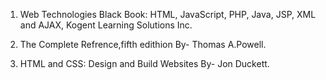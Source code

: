 

1. Web Technologies Black Book: HTML, JavaScript, PHP, Java, JSP, XML and AJAX, Kogent Learning Solutions Inc.

2. The Complete Refrence,fifth edithion By- Thomas A.Powell.

3. HTML and CSS: Design and Build Websites By- Jon Duckett.


